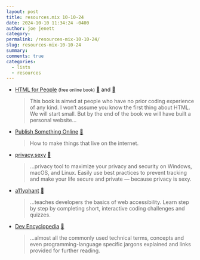 ```yaml
---
layout: post
title: resources.mix 10-10-24
date: 2024-10-10 11:34:24 -0400
author: joe jenett
category: 
permalink: /resources-mix-10-10-24/
slug: resources-mix-10-10-24
summary: 
comments: true
categories:
  - lists
  - resources
---
```

<ul class="links">
	<li><a title="HTML for People" href="https://htmlforpeople.com/">HTML for People</a> <small>(free online book)</small> <a title="source" href="https://pinboard.in/u:pragmaticgeek">📌</a> and <a title="source" href="https://pinboard.in/u:roger">📌</a><blockquote><p>This book is aimed at people who have no prior coding experience of any kind. I won’t assume you know the first thing about HTML. We will start small. But by the end of the book we will have built a personal website...</p></blockquote></li>
	<li><a title="Publish Something Online" href="https://publishsomethingonline.com/">Publish Something Online</a> <a title="source" href="https://pinboard.in/u:philapple">📌</a><blockquote><p>How to make things that live on the internet.</p></blockquote></li>
	<li><a title="privacy.sexy" href="https://privacy.sexy/">privacy.sexy</a> <a title="source" href="https://pinboard.in/u:axehandle">📌</a><blockquote><p>...privacy tool to maximize your privacy and security on Windows, macOS, and Linux. Easily use best practices to prevent tracking and make your life secure and private — because privacy is sexy.</p></blockquote></li>
	<li><a title="a11yphant" href="https://a11yphant.com/">a11yphant</a> <a title="source" href="https://pinboard.in/u:ascarida">📌</a><blockquote><p>...teaches developers the basics of web accessibility. Learn step by step by completing short, interactive coding challenges and quizzes.</p></blockquote></li>
	<li><a title="Dev Encyclopedia | Encyclopedia for Developers" href="https://devpedia.dev/">Dev Encyclopedia</a> <a title="source" href="https://pinboard.in/u:tdjones">📌</a><blockquote><p>...almost all the commonly used technical terms, concepts and even programming-language specific jargons explained and links provided for further reading.</p></blockquote></li>
</ul>

<a href="https://brid.gy/publish/mastodon"></a>